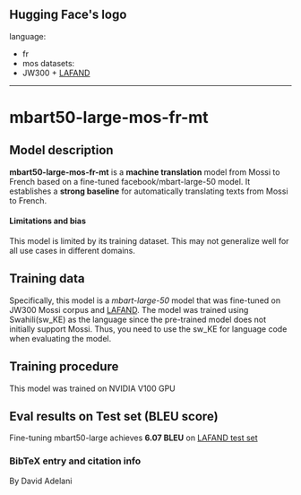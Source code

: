 Hugging Face's logo
---
language: 
- fr
- mos
datasets:
- JW300 + [LAFAND](https://github.com/masakhane-io/lafand-mt)
---
# mbart50-large-mos-fr-mt
## Model description
**mbart50-large-mos-fr-mt** is a **machine translation** model from Mossi to French based on a fine-tuned facebook/mbart-large-50 model.  It establishes a **strong baseline** for automatically translating texts from Mossi to French.  


#### Limitations and bias
This model is limited by its training dataset. This may not generalize well for all use cases in different domains.  

## Training data
Specifically, this model is a *mbart-large-50* model that was fine-tuned on JW300 Mossi corpus and [LAFAND](https://github.com/masakhane-io/lafand-mt). The model was trained using Swahili(sw_KE) as the language since the pre-trained model does not initially support Mossi. Thus, you need to use the sw_KE for language code when evaluating the model. 

## Training procedure
This model was trained on NVIDIA V100 GPU

## Eval results on Test set (BLEU score)
Fine-tuning mbart50-large achieves **6.07 BLEU** on [LAFAND test set](https://github.com/masakhane-io/lafand-mt)

### BibTeX entry and citation info
By David Adelani
```

```


